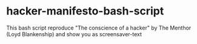 # hacker-manifesto-bash-script
This bash script reproduce "The conscience of a hacker" by The Menthor (Loyd Blankenship) and show you as screensaver-text
